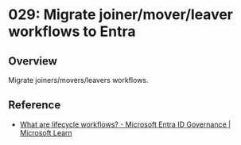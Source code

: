 # 029: Migrate joiner/mover/leaver workflows to Entra

## Overview

Migrate joiners/movers/leavers workflows.

## Reference

* [What are lifecycle workflows? - Microsoft Entra ID Governance | Microsoft Learn](https://learn.microsoft.com/en-us/entra/id-governance/what-are-lifecycle-workflows)
